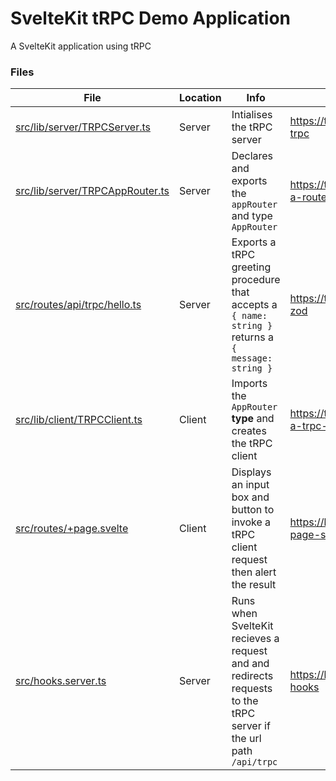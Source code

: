 # SvelteKit tRPC Demo Application

A SvelteKit application using tRPC

### Files

| File                                                               | Location | Info                                                                                                             | External Documentation                                    |
|--------------------------------------------------------------------|----------|------------------------------------------------------------------------------------------------------------------|-----------------------------------------------------------|
| [src/lib/server/TRPCServer.ts](src/lib/server/TRPCServer.ts)       | Server   | Intialises the tRPC server                                                                                       | https://trpc.io/docs/v10/router#initialize-trpc           |
| [src/lib/server/TRPCAppRouter.ts](src/lib/server/TRPCAppRouter.ts) | Server   | Declares and exports the `appRouter` and type `AppRouter`                                                        | https://trpc.io/docs/v10/router#defining-a-router         |
| [src/routes/api/trpc/hello.ts](src/routes/api/trpc/hello.ts)       | Server   | Exports a tRPC greeting procedure that accepts a `{ name: string }` returns a `{ message: string }`              | https://trpc.io/docs/v10/procedures#with-zod              |
| [src/lib/client/TRPCClient.ts](src/lib/client/TRPCClient.ts)       | Client   | Imports the `AppRouter` **type** and creates the tRPC client                                                     | https://trpc.io/docs/v10/vanilla#initialize-a-trpc-client |
| [src/routes/+page.svelte](src/routes/%2Bpage.svelte)               | Client   | Displays an input box and button to invoke a tRPC client request then alert the result                           | https://kit.svelte.dev/docs/routing#page-page-svelte      |
| [src/hooks.server.ts](src/hooks.server.ts)                         | Server   | Runs when SvelteKit recieves a request and and redirects requests to the tRPC server if the url path `/api/trpc` | https://kit.svelte.dev/docs/hooks#server-hooks            |
